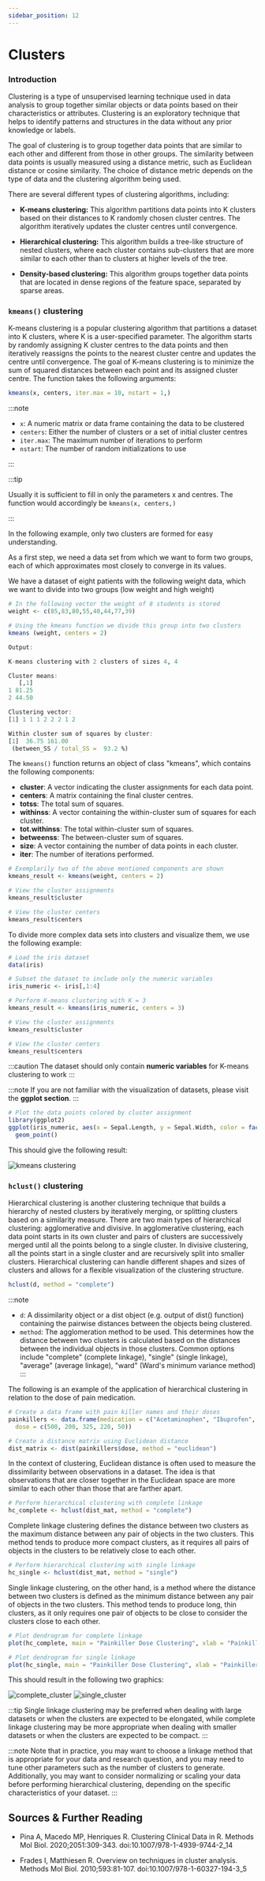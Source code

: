 ```yaml
---
sidebar_position: 12
---
```

# Clusters

### Introduction

Clustering is a type of unsupervised learning technique used in data analysis to group together similar objects or data points based on their characteristics or attributes. 
Clustering is an exploratory technique that helps to identify patterns and structures in the data without any prior knowledge or labels.

The goal of clustering is to group together data points that are similar to each other and different from those in other groups. 
The similarity between data points is usually measured using a distance metric, such as Euclidean distance or cosine similarity. 
The choice of distance metric depends on the type of data and the clustering algorithm being used.

There are several different types of clustering algorithms, including:

- **K-means clustering:** This algorithm partitions data points into K clusters based on their distances to K randomly chosen cluster centres. The algorithm iteratively updates the cluster centres until convergence.

- **Hierarchical clustering:** This algorithm builds a tree-like structure of nested clusters, where each cluster contains sub-clusters that are more similar to each other than to clusters at higher levels of the tree.

- **Density-based clustering:** This algorithm groups together data points that are located in dense regions of the feature space, separated by sparse areas.

### `kmeans()` clustering

K-means clustering is a popular clustering algorithm that partitions a dataset into K clusters, where K is a user-specified parameter. 
The algorithm starts by randomly assigning K cluster centres to the data points and then iteratively reassigns the points to the nearest cluster centre and updates the centre until convergence. 
The goal of K-means clustering is to minimize the sum of squared distances between each point and its assigned cluster centre. 
The function takes the following arguments:

```r
kmeans(x, centers, iter.max = 10, nstart = 1,)
```
:::note

- `x`: A numeric matrix or data frame containing the data to be clustered
- `centers`: Either the number of clusters or a set of initial cluster centres
- `iter.max`: The maximum number of iterations to perform
- `nstart`: The number of random initializations to use

:::

:::tip

Usually it is sufficient to fill in only the parameters x and centres. The function would accordingly be `kmeans(x, centers,)`

:::

In the following example, only two clusters are formed for easy understanding. 

As a first step, we need a data set from which we want to form two groups, each of which approximates most closely to converge in its values. 

We have a dataset of eight patients with the following weight data, which we want to divide into two groups (low weight and high weight)

```r 
# In the following vector the weight of 8 students is stored
weight <- c(85,83,80,55,40,44,77,39)

# Using the kmeans function we divide this group into two clusters
kmeans (weight, centers = 2)

Output:

K-means clustering with 2 clusters of sizes 4, 4

Cluster means:
   [,1]
1 81.25
2 44.50

Clustering vector:
[1] 1 1 1 2 2 2 1 2

Within cluster sum of squares by cluster:
[1]  36.75 161.00
 (between_SS / total_SS =  93.2 %)
```
The `kmeans()` function returns an object of class "kmeans", which contains the following components:

- **cluster**: A vector indicating the cluster assignments for each data point.
- **centers**: A matrix containing the final cluster centres.
- **totss**: The total sum of squares.
- **withinss**: A vector containing the within-cluster sum of squares for each cluster.
- **tot.withinss**: The total within-cluster sum of squares.
- **betweenss**: The between-cluster sum of squares.
- **size**: A vector containing the number of data points in each cluster.
- **iter**: The number of iterations performed.

```r
# Exemplarily two of the above mentioned components are shown
kmeans_result <- kmeans(weight, centers = 2)

# View the cluster assignments
kmeans_result$cluster

# View the cluster centers
kmeans_result$centers
```
To divide more complex data sets into clusters and visualize them, we use the following example:

```r
# Load the iris dataset
data(iris)

# Subset the dataset to include only the numeric variables
iris_numeric <- iris[,1:4]

# Perform K-means clustering with K = 3
kmeans_result <- kmeans(iris_numeric, centers = 3)

# View the cluster assignments
kmeans_result$cluster

# View the cluster centers
kmeans_result$centers
```
:::caution
The dataset should only contain **numeric variables** for K-means clustering to work
:::

:::note
If you are not familiar with the visualization of datasets, please visit the **ggplot section**.
:::

```r
# Plot the data points colored by cluster assignment
library(ggplot2)
ggplot(iris_numeric, aes(x = Sepal.Length, y = Sepal.Width, color = factor(kmeans_result$cluster))) + 
  geom_point()
```
This should give the following result:

![](./Images/kmeans_clustering.png "kmeans clustering")

### `hclust()` clustering

Hierarchical clustering is another clustering technique that builds a hierarchy of nested clusters by iteratively merging, or splitting clusters based on a similarity measure. 
There are two main types of hierarchical clustering: agglomerative and divisive. 
In agglomerative clustering, each data point starts in its own cluster and pairs of clusters are successively merged until all the points belong to a single cluster. 
In divisive clustering, all the points start in a single cluster and are recursively split into smaller clusters. 
Hierarchical clustering can handle different shapes and sizes of clusters and allows for a flexible visualization of the clustering structure.

```r
hclust(d, method = "complete")
```

:::note
- `d`: A dissimilarity object or a dist object (e.g. output of dist() function) containing the pairwise distances between the objects being clustered.
- `method`: The agglomeration method to be used. This determines how the distance between two clusters is calculated based on the distances between the individual objects in those clusters. 
Common options include "complete" (complete linkage), "single" (single linkage), "average" (average linkage), "ward" (Ward's minimum variance method)
:::

The following is an example of the application of hierarchical clustering in relation to the dose of pain medication.

```r
# Create a data frame with pain killer names and their doses
painkillers <- data.frame(medication = c("Acetaminophen", "Ibuprofen", "Aspirin", "Naproxen", "Diclofenac"),
  dose = c(500, 200, 325, 220, 50))

# Create a distance matrix using Euclidean distance
dist_matrix <- dist(painkillers$dose, method = "euclidean")
```
In the context of clustering, Euclidean distance is often used to measure the dissimilarity between observations in a dataset. 
The idea is that observations that are closer together in the Euclidean space are more similar to each other than those that are farther apart.

```r
# Perform hierarchical clustering with complete linkage
hc_complete <- hclust(dist_mat, method = "complete")
```

Complete linkage clustering defines the distance between two clusters as the maximum distance between any pair of objects in the two clusters. 
This method tends to produce more compact clusters, as it requires all pairs of objects in the clusters to be relatively close to each other.

```r
# Perform hierarchical clustering with single linkage
hc_single <- hclust(dist_mat, method = "single")
```

Single linkage clustering, on the other hand, is a method where the distance between two clusters is defined as the minimum distance between any pair of objects in the two clusters. 
This method tends to produce long, thin clusters, as it only requires one pair of objects to be close to consider the clusters close to each other.

```r
# Plot dendrogram for complete linkage
plot(hc_complete, main = "Painkiller Dose Clustering", xlab = "Painkiller", ylab = "Distance")
```

```r
# Plot dendrogram for single linkage
plot(hc_single, main = "Painkiller Dose Clustering", xlab = "Painkiller", ylab = "Distance")
```

This should result in the following two graphics:

![](./Images/complete_cluster.png "complete_cluster")
![](./Images/single_cluster.png "single_cluster")

:::tip
Single linkage clustering may be preferred when dealing with large datasets or when the clusters are expected to be elongated, while complete linkage clustering may be more appropriate when dealing with smaller datasets or when the clusters are expected to be compact.
:::

:::note
Note that in practice, you may want to choose a linkage method that is appropriate for your data and research question, and you may need to tune other parameters such as the number of clusters to generate. 
Additionally, you may want to consider normalizing or scaling your data before performing hierarchical clustering, depending on the specific characteristics of your dataset.
:::

## Sources & Further Reading

- Pina A, Macedo MP, Henriques R. Clustering Clinical Data in R. Methods Mol Biol. 2020;2051:309-343. doi:10.1007/978-1-4939-9744-2_14

- Frades I, Matthiesen R. Overview on techniques in cluster analysis. Methods Mol Biol. 2010;593:81-107. doi:10.1007/978-1-60327-194-3_5